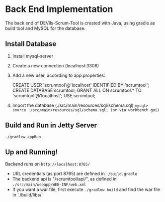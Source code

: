 # Back End Implementation
The back end of DEVils-Scrum-Tool is created with Java, using gradle as build tool and MySQL for the database.

## Install Database
1. Install mysql-server
2. Create a new connection (localhost:3306)
3. Add a new user, according to app.properties:

    CREATE USER 'scrumtool'@'localhost' IDENTIFIED BY 'scrumtool';
    CREATE DATABASE scrumtool;
    GRANT ALL ON scrumtool.* TO 'scrumtool'@'localhost';
    USE scrumtool;

4. Import the database (./src/main/resources/sql/schema.sql)
    `mysql> source ./src/main/resources/sql/schema.sql; (or via workbench gui)`

## Build and Run in Jetty Server
    ./gradlew appRun

## Up and Running!
Backend runs on `http://localhost:8765/`
- URL credentials (as port 8765) are defined in `./build.gradle`
- The backend api is "/scrumtool/api/", as defined in `./src/main/webapp/WEB-INF/web.xml`
- If you want a war file, first execute `./gradlew build` and find the war file in './build/libs/'
